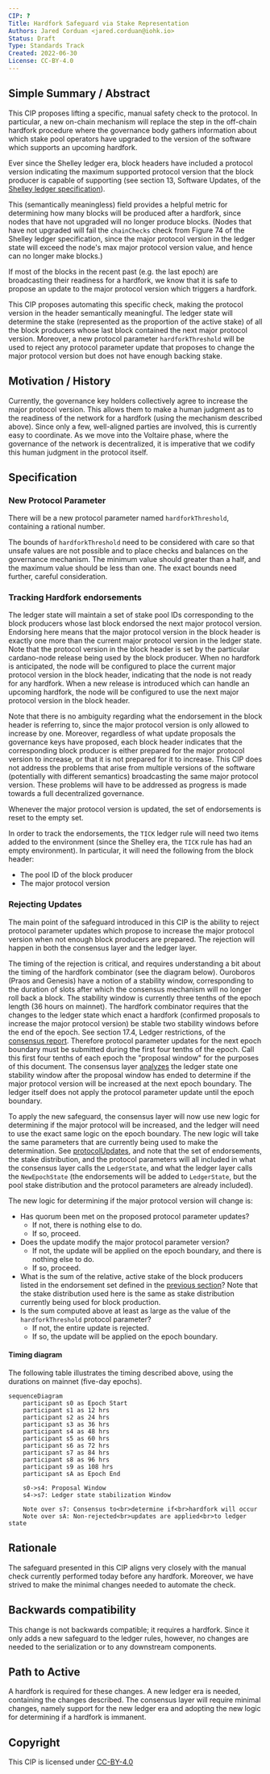 ```yaml
---
CIP: ?
Title: Hardfork Safeguard via Stake Representation
Authors: Jared Corduan <jared.corduan@iohk.io>
Status: Draft
Type: Standards Track
Created: 2022-06-30
License: CC-BY-4.0
---
```


## Simple Summary / Abstract

This CIP proposes lifting a specific, manual safety check to the protocol.
In particular, a new on-chain mechanism will replace the step in the off-chain
hardfork procedure where the governance body gathers information about which
stake pool operators have upgraded to the version of the software which
supports an upcoming hardfork.

Ever since the Shelley ledger era, block headers have included a protocol
version indicating the maximum supported protocol version that the block
producer is capable of supporting (see section 13, Software Updates, of the
[Shelley ledger specification](https://hydra.iohk.io/job/Cardano/cardano-ledger/shelleyLedgerSpec/latest/download-by-type/doc-pdf/ledger-spec)).

This (semantically meaningless) field provides a helpful metric for determining
how many blocks will be produced after a hardfork,
since nodes that have not upgraded will no longer produce blocks.
(Nodes that have not upgraded will fail the `chainChecks` check from Figure 74
of the Shelley ledger specification, since the major protocol version in the
ledger state will exceed the node's max major protocol version value,
and hence can no longer make blocks.)

If most of the blocks in the recent past (e.g. the last epoch) are
broadcasting their readiness for a hardfork,
we know that it is safe to propose an update to the major protocol version
which triggers a hardfork.

This CIP proposes automating this specific check,
making the protocol version in the header semantically meaningful.
The ledger state will determine the stake
(represented as the proportion of the active stake) of all the block producers
whose last block contained the next major protocol version.
Moreover, a new protocol parameter `hardforkThreshold` will be used to reject
any protocol parameter update that proposes to change the major protocol
version but does not have enough backing stake.

## Motivation / History

Currently, the governance key holders collectively agree to increase the major
protocol version.  This allows them to make a human judgment as to the
readiness of the network for a hardfork (using the mechanism described above).
Since only a few, well-aligned parties are involved, this is currently easy to
coordinate.  As we move into the Voltaire phase, where the governance of the
network is decentralized,
it is imperative that we codify this human judgment in the protocol itself.

## Specification

### New Protocol Parameter

There will be a new protocol parameter named `hardforkThreshold`,
containing a rational number.

The bounds of `hardforkThreshold` need to be considered with care
so that unsafe values are not possible and to place checks and balances on the
governance mechanism.
The minimum value should greater than a half, and the maximum value should be
less than one.
The exact bounds need further, careful consideration.

### Tracking Hardfork endorsements

The ledger state will maintain a set of stake pool IDs corresponding to the
block producers whose last block endorsed the next major protocol version.
Endorsing here means that the major protocol version in the block header is
exactly one more than the current major protocol version in the ledger state.
Note that the protocol version in the block header is set by the particular
cardano-node release being used by the block producer.
When no hardfork is anticipated, the node will be configured to place the
current major protocol version in the block header, indicating that the node
is not ready for any hardfork.
When a new release is introduced which can handle an upcoming hardfork,
the node will be configured to use the next major protocol version in the
block header.

Note that there is no ambiguity regarding what the endorsement in the
block header is referring to, since the major protocol version is only allowed
to increase by one.
Moreover, regardless of what update proposals the governance keys have
proposed, each block header indicates that the corresponding block producer is
either prepared for the major protocol version to increase, or that it is not
prepared for it to increase.
This CIP does not address the problems that arise from multiple versions of
the software (potentially with different semantics) broadcasting the same
major protocol version. These problems will have to be addressed as progress
is made towards a full decentralized governance.

Whenever the major protocol version is updated, the set of endorsements is
reset to the empty set.

In order to track the endorsements, the `TICK` ledger rule will need two items
added to the environment (since the Shelley era, the `TICK` rule has had an
empty environment).
In particular, it will need the following from the block header:
* The pool ID of the block producer
* The major protocol version

### Rejecting Updates

The main point of the safeguard introduced in this CIP is the ability to reject
protocol parameter updates which propose to increase the major protocol version
when not enough block producers are prepared.
The rejection will happen in both the consensus layer and the ledger layer.

The timing of the rejection is critical, and requires understanding a bit about
the timing of the hardfork combinator (see the diagram below).
Ouroboros (Praos and Genesis) have a notion of a stability window,
corresponding to the duration of slots after which the consensus mechanism will
no longer roll back a block.
The stability window is currently three tenths of the epoch length
(36 hours on mainnet).
The hardfork combinator requires that the changes to the ledger state which
enact a hardfork (confirmed proposals to increase the major protocol version)
be stable two stability windows before the end of the epoch.
See section 17.4, Ledger restrictions, of the
[consensus report](https://github.com/input-output-hk/ouroboros-network/tree/314845c4087bc6e662d7df0d376ab1910a5b5476/ouroboros-consensus/docs/report).
Therefore protocol parameter updates for the next epoch boundary must be
submitted during the first four tenths of the epoch.
Call this first four tenths of each epoch the "proposal window" for the
purposes of this document.
The consensus layer
[analyzes](https://github.com/input-output-hk/ouroboros-network/blob/314845c4087bc6e662d7df0d376ab1910a5b5476/ouroboros-consensus-shelley/src/Ouroboros/Consensus/Shelley/Ledger/Inspect.hs#L77-L96)
the ledger state one stability window after the proposal window has ended to
determine if the major protocol version will be increased at the next epoch
boundary.
The ledger itself does not apply the protocol parameter update until the
epoch boundary.

To apply the new safeguard, the consensus layer will now use new logic for
determining if the major protocol will be increased, and the ledger will
need to use the exact same logic on the epoch boundary.
The new logic will take the same parameters that are currently being
used to make the determination.
See [protocolUpdates](https://github.com/input-output-hk/ouroboros-network/blob/314845c4087bc6e662d7df0d376ab1910a5b5476/ouroboros-consensus-shelley/src/Ouroboros/Consensus/Shelley/Ledger/Inspect.hs#L106-L110),
and note that the set of endorsements, the stake distribution, and the
protocol parameters will all included in what the consensus layer calls the
`LedgerState`, and what the ledger layer calls the `NewEpochState`
(the endorsements will be added to `LedgerState`, but the pool stake
distribution and the protocol parameters are already included).

The new logic for determining if the major protocol version will change is:
  * Has quorum been met on the proposed protocol parameter updates?
    * If not, there is nothing else to do.
    * If so, proceed.
  * Does the update modify the major protocol parameter version?
    * If not, the update will be applied on the epoch boundary, and there is
      nothing else to do.
    * If so, proceed.
  * What is the sum of the relative, active stake of the block producers listed
    in the endorsement set defined in the
    [previous section](#tracking-hardfork-endorsements)?
    Note that the stake distribution used here is the same as stake
    distribution currently being used for block production.
  * Is the sum computed above at least as large as the value of the
    `hardforkThreshold` protocol parameter?
    * If not, the entire update is rejected.
    * If so, the update will be applied on the epoch boundary.

#### Timing diagram

The following table illustrates the timing described above,
using the durations on mainnet (five-day epochs).

```mermaid
sequenceDiagram
    participant s0 as Epoch Start
    participant s1 as 12 hrs
    participant s2 as 24 hrs
    participant s3 as 36 hrs
    participant s4 as 48 hrs
    participant s5 as 60 hrs
    participant s6 as 72 hrs
    participant s7 as 84 hrs
    participant s8 as 96 hrs
    participant s9 as 108 hrs
    participant sA as Epoch End

    s0->s4: Proposal Window
    s4->s7: Ledger state stabilization Window

    Note over s7: Consensus to<br>determine if<br>hardfork will occur
    Note over sA: Non-rejected<br>updates are applied<br>to ledger state
```

## Rationale

The safeguard presented in this CIP aligns very closely with the manual check
currently performed
today before any hardfork.
Moreover, we have strived to make the minimal changes needed to automate
the check.

## Backwards compatibility

This change is not backwards compatible; it requires a hardfork.
Since it only adds a new safeguard to the ledger rules, however,
no changes are needed to the serialization or to any downstream components.

## Path to Active

A hardfork is required for these changes.
A new ledger era is needed, containing the changes described.
The consensus layer will require minimal changes, namely
support for the new ledger era and adopting the new logic for determining if a
hardfork is immanent.

## Copyright

This CIP is licensed under [CC-BY-4.0](https://creativecommons.org/licenses/by/4.0/legalcode)
